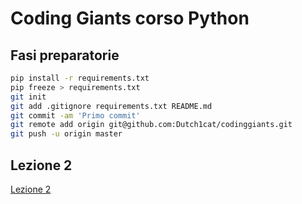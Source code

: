 # Coding Giants corso Python

## Fasi preparatorie

```bash
pip install -r requirements.txt 
pip freeze > requirements.txt 
git init
git add .gitignore requirements.txt README.md 
git commit -am 'Primo commit'
git remote add origin git@github.com:Dutch1cat/codinggiants.git
git push -u origin master
```

## Lezione 2 

[Lezione 2](https://meet.google.com/qcy-qxmh-vgz)